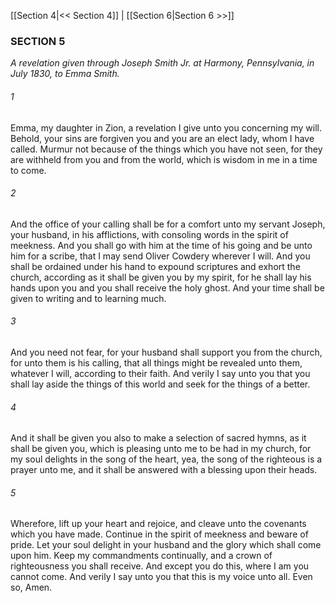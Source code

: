 [[Section 4|<< Section 4]]  |  [[Section 6|Section 6 >>]]

### SECTION 5

*A revelation given through Joseph Smith Jr. at Harmony, Pennsylvania, in July 1830, to Emma Smith.*

###### 1
Emma, my daughter in Zion, a revelation I give unto you concerning my will. Behold, your sins are forgiven you and you are an elect lady, whom I have called. Murmur not because of the things which you have not seen, for they are withheld from you and from the world, which is wisdom in me in a time to come.

###### 2
And the office of your calling shall be for a comfort unto my servant Joseph, your husband, in his afflictions, with consoling words in the spirit of meekness. And you shall go with him at the time of his going and be unto him for a scribe, that I may send Oliver Cowdery wherever I will. And you shall be ordained under his hand to expound scriptures and exhort the church, according as it shall be given you by my spirit, for he shall lay his hands upon you and you shall receive the holy ghost. And your time shall be given to writing and to learning much.

###### 3
And you need not fear, for your husband shall support you from the church, for unto them is his calling, that all things might be revealed unto them, whatever I will, according to their faith. And verily I say unto you that you shall lay aside the things of this world and seek for the things of a better.

###### 4
And it shall be given you also to make a selection of sacred hymns, as it shall be given you, which is pleasing unto me to be had in my church, for my soul delights in the song of the heart, yea, the song of the righteous is a prayer unto me, and it shall be answered with a blessing upon their heads.

###### 5
Wherefore, lift up your heart and rejoice, and cleave unto the covenants which you have made. Continue in the spirit of meekness and beware of pride. Let your soul delight in your husband and the glory which shall come upon him. Keep my commandments continually, and a crown of righteousness you shall receive. And except you do this, where I am you cannot come. And verily I say unto you that this is my voice unto all. Even so, Amen.